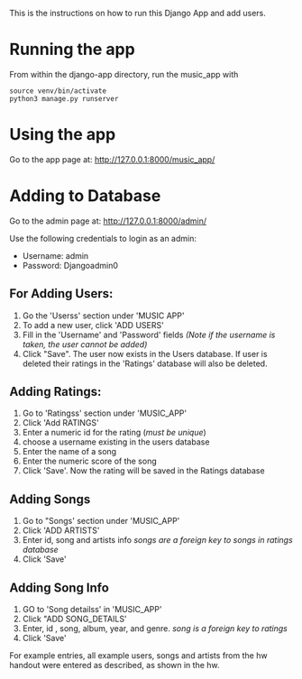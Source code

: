 This is the instructions on how to run this Django App and add users.

# Running the app

From within the django-app directory, run the music_app
with

```shell
source venv/bin/activate
python3 manage.py runserver
```

# Using the app

Go to the app page at: http://127.0.0.1:8000/music_app/ 

# Adding to Database

Go to the admin page at: http://127.0.0.1:8000/admin/

Use the following credentials to login as an admin:
- Username: admin
- Password: Djangoadmin0

## For Adding Users:
1. Go the 'Userss' section under 'MUSIC APP'
2. To add a new user, click 'ADD USERS'
3. Fill in the 'Username' and 'Password' fields *(Note if the username is taken, the user cannot be added)*
4. Click "Save". The user now exists in the Users database. If user is deleted their ratings in 
    the 'Ratings' database will also be deleted.

## Adding Ratings:
1. Go to 'Ratingss' section under 'MUSIC_APP'
2. Click 'Add RATINGS'
3. Enter a numeric id for the rating (*must be unique*)
4. choose a username existing in the users database
5. Enter the name of a song
6. Enter the numeric score of the song
7. Click 'Save'. Now the rating will be saved in the Ratings database

## Adding Songs
1. Go to "Songs' section under 'MUSIC_APP'
2. Click 'ADD ARTISTS'
3. Enter id, song and artists info *songs are a foreign key to songs in ratings database*
4. Click 'Save'

## Adding Song Info
1. GO to 'Song detailss' in 'MUSIC_APP'
2. Click "ADD SONG_DETAILS'
3. Enter, id , song, album, year, and genre. *song is a foreign key to ratings*
4. Click 'Save'


For example entries, all example users, songs and artists from the 
hw handout were entered as described, as shown in the hw.



